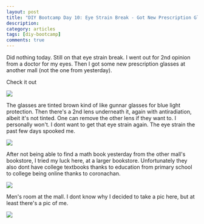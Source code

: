```yaml
---
layout: post
title: "DIY Bootcamp Day 10: Eye Strain Break - Got New Prescription Glasses"
description: 
category: articles
tags: [diy-bootcamp]
comments: true
---
```


Did nothing today. Still on that eye strain break. I went out for 2nd opinion from a doctor for my eyes. Then I got some new prescription glasses at another mall (not the one from yesterday).

Check it out

<!-- more -->

<img src="https://lh3.googleusercontent.com/pw/ACtC-3fYR6it3r7KkJ8kE3YrHpikIMcRZXyh0kWPuCa7_tSoSbKKAFxqmdhn_av4f_kGhOY_EsU187xYHctlvDKqeeFaX3ABx7vQ2U5otG7R_NBfl6YaF_rFt2YTR2weVbZRZ5rBq5pJuMd2jtBIBctq6lKd=w1856-h1392-no?authuser=0">

The glasses are tinted brown kind of like gunnar glasses for blue light protection. Then there's a 2nd lens underneath it, again with antiradiation, albeit it's not tinted. One can remove the other lens if they want to. I personally won't. I dont want to get that eye strain again. The eye strain the past few days spooked me.
 
<img src="https://lh3.googleusercontent.com/pw/ACtC-3fUzq1zLeYVCidR7n0FnhudOJyfQze3W2X1ZA02NgSJf1jzH5qefh2WGMf56IRD1mPstog0fkkZNaj0Hy8ZjTgkI-IPYxr0wHbE093OKDY7dfI9GyFNjoernWNGNhfTaF3mfQqJ3Q57PeWghfOgavMZ=w1044-h1392-no?authuser=0">

After not being able to find a math book yesterday from the other mall's bookstore, I tried my luck here, at a larger bookstore. Unfortunately they also dont have college textbooks thanks to education from primary school to college being online thanks to coronachan.

<img src="https://lh3.googleusercontent.com/pw/ACtC-3eTSUc09JTqSKEqUNfJliEoYbJGOBr03gdnJzbH5cAFMmhyj59eWA8RGAf7z8Stw9WTqNz0ealsqLNUV0d8AGXeL6HhOxJcBJdYLnKVjn0ksVY7Q3YwyBe_-KdJhMDqrr0gj12ZQKfU7xlv9Ci7lYef=w1856-h1392-no?authuser=0">

Men's room at the mall. I dont know why I decided to take a pic here, but at least there's a pic of me.

<img src="https://lh3.googleusercontent.com/pw/ACtC-3fteJQpCS5RZ8o5W9SmrObVI9zL93B_BrzEuF_L5HDruiUoofq6vaKfAQoHIeuOfLL5WJ4TA1AHYIRfRsMPaT5HTsE-dyL5YSqNpZ7jGa8Gjz2Gk5qLpyvrE1XZkZz_QvfeVN7Vp1jNaVoYMyIaIYnR=w1044-h1392-no?authuser=0">
